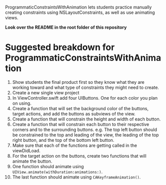 ProgrammaticConstraintsWithAnimation lets students practice manually creating constraints using NSLayoutConstraints, as well as use animating views.

**Look over the README in the root folder of this repository**

# Suggested breakdown for ProgrammaticConstraintsWithAnimation

1. Show students the final product first so they know what they are working toward and what type of constraints they might need to create.
2. Create a new single view project
3. In ViewController.swift add four UIButtons. One for each color you plan on using.
4. Create a function that will set the background color of the buttons, target actions, and add the buttons as subviews of the view.
5. Create a function that will constrain the height and width of each button.
6. Create a function that will constrain each button to their respective corners and to the surrounding buttons. e.g. The top left button should be constrained to the top and leading of the view, the leading of the top right button, and the top of the bottom left button.
7. Make sure that each of the functions are getting called in the viewDidLoad.
8. For the target action on the buttons, create two functions that will animate the button.
9. One function should animate using `UIView.animate(withDuration:animations:)`.
10. The last function should animate using `CAKeyframeAnimation()`.
